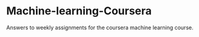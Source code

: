 # Machine-learning-Coursera
Answers to weekly assignments for the coursera machine learning course.
